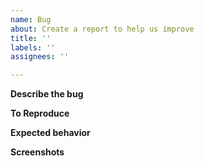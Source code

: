 ```yaml
---
name: Bug
about: Create a report to help us improve
title: ''
labels: ''
assignees: ''

---
```


**Describe the bug**

**To Reproduce**

**Expected behavior**

**Screenshots**
